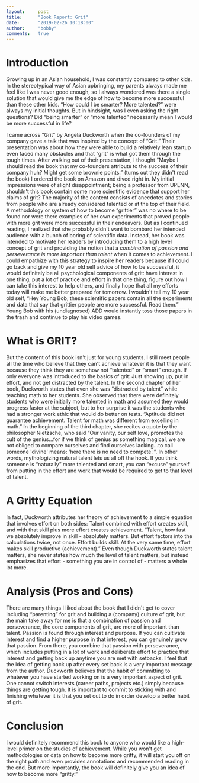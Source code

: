 ```yaml
---
layout:     post
title:      "Book Report: Grit"
date:       "2019-02-26 10:18:00"
author:     "bobby"
comments:   true
---
```


# Introduction

Growing up in an Asian household, I was constantly compared to other kids. In the stereotypical way of Asian upbringing, my parents always made me feel like I was never good enough, so I always wondered was there a single solution that would give me the edge of how to become more successful than these other kids. “How could I be smarter? More talented?” were always my initial thoughts. But in hindsight, was I even asking the right questions? Did “being smarter” or “more talented” necessarily mean I would be more successful in life?

I came across “Grit” by Angela Duckworth when the co-founders of my company gave a talk that was inspired by the concept of “Grit.” Their presentation was about how they were able to build a relatively lean startup even faced many obstacles and that “grit” is what got them through the tough times. After walking out of their presentation, I thought “Maybe I should read the book that my co-founders attribute to the success of their company huh? Might get some brownie points.” (turns out they didn't read the book)  I ordered the book on Amazon and dived right in.  My initial impressions were of slight disappointment; being a professor from UPENN, shouldn't this book contain some more scientific evidence that support her claims of grit? The majority of the content consists of anecdotes and stories from people who are already considered talented or at the top of their field. A methodology or system of how to become “grittier” was no where to be found nor were there examples of her own experiments that proved people with more grit were more successful in their endeavors. But as I continued reading, I realized that she probably didn't want to bombard her intended audience with a bunch of boring of scientific data. Instead, her book was intended to motivate her readers by introducing them to a high level concept of grit and providing the notion that a *combination of passion and perseverance is more important than talent* when it comes to achievement. I could empathize with this strategy to inspire her readers because if I could go back and give my 10 year old self advice of how to be successful, it would definitely be all psychological components of grit: have interest in one thing, put a lot of practice and effort in that one thing, figure out how I can take this interest to help others, and finally hope that all my efforts today will make me better prepared for tomorrow. I wouldn't tell my 10 year old self, “Hey Young Bob, these scientific papers contain all the experiments and data that say that grittier people are more successful. Read them.” Young Bob with his (undiagnosed) ADD would instantly toss those papers in the trash and continue to play his video games.

# What is GRIT?

But the content of this book isn't just for young students. I still meet people all the time who believe that they can't achieve whatever it is that they want because they think they are somehow not “talented” or “smart” enough. If only everyone was introduced to the basics of grit: Just showing up, put in effort, and not get distracted by the talent. In the second chapter of her book, Duckworth states that even she was “distracted by talent” while teaching math to her students. She observed that there were definitely students who were initially more talented in math and assumed they would progress faster at the subject, but to her surprise it was the students who had a stronger work ethic that would do better on tests. “Aptitude did not guarantee achievement. Talent for math was different from excelling in math.” In the beginning of the third chapter, she recites a quote by the philosopher Nietzsche, who said “Our vanity, our self love, promotes the cult of the genius...for if we think of genius as something magical, we are not obliged to compare ourselves and find ourselves lacking...to call someone 'divine' means: 'here there is no need to compete.'”. In other words, mythologizing natural talent lets us all off the hook.  If you think someone is “naturally” more talented and smart, you can “excuse” yourself from putting in the effort and work that would be required to get to that level of talent. 

# A Gritty Equation

In fact, Duckworth attributes her theory of achievement to a simple equation that involves effort on both sides: Talent combined with effort creates skill, and with that skill plus more effort creates achievement. “Talent, how fast we absolutely improve in skill - absolutely matters. But effort factors into the calculations twice, not once. Effort builds skill. At the very same time, effort makes skill productive (achievement).” Even though Duckworth states talent matters, she never states how much the level of talent matters, but instead emphasizes that effort - something you are in control of - matters a whole lot more.

# Analysis (Pros and Cons)

There are many things I liked about the book that I didn't get to cover including “parenting” for grit and building a (company) culture of grit, but the main take away for me is that a combination of passion and perseverance, the core components of grit, are more of important than talent. Passion is found through interest and purpose. If you can cultivate interest and find a higher purpose in that interest, you can genuinely grow that passion. From there, you combine that passion with perseverance, which includes putting in a lot of work and deliberate effort to practice that interest and getting back up anytime you are met with setbacks. I feel that the idea of getting back up after every set back is a very important message from the author. Duckworth believes that the habit of committing to whatever you have started working on is a very important aspect of grit. One cannot switch interests (career paths, projects etc.) simply because things are getting tough. It is important to commit to sticking with and finishing whatever it is that you set out to do in order develop a better habit of grit.

# Conclusion

I would definitely recommend this book to anyone who would like a high-level primer on the studies of achievement. While you won't get methodologies or data on how to become more gritty, it will start you off on the right path and even provides annotations and recommended reading in the end. But more importantly, the book will definitely give you an idea of how to become more “gritty.”  
